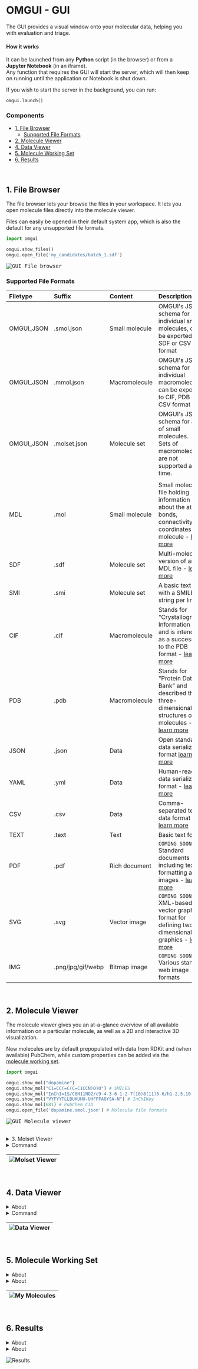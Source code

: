 # OMGUI - GUI<!-- omit in toc -->

The GUI provides a visual window onto your molecular data, helping you with evaluation and triage.

#### How it works<!-- omit in toc -->

It can be launched from any **Python** script (in the browser) or from a **Jupyter Notebook** (in an iframe).  
Any function that requires the GUI will start the server, which will then keep on running until the application or Notebook is shut down.

If you wish to start the server in the background, you can run:

```
omgui.launch()
```

### Components<!-- omit in toc -->

- [1. File Browser](#1-file-browser)
  - [Supported File Formats](#supported-file-formats)
- [2. Molecule Viewer](#2-molecule-viewer)
- [4. Data Viewer](#4-data-viewer)
- [5. Molecule Working Set](#5-molecule-working-set)
- [6. Results](#6-results)

<br>

## 1. File Browser

The file browser lets your browse the files in your workspace. It lets you open molecule files directly into the molecule viewer.

Files can easily be opened in their default system app, which is also the default for any unsupported file formats.

```python
import omgui

omgui.show_files()
omgui.open_file('my_candidates/batch_1.sdf')
```

<!-- ![File Browser](assets/gui-file-browser.png) -->

<kbd><img src="assets/gui-file-browser.png" alt="GUI File browser"></kbd>

### Supported File Formats

| Filetype   | Suffix            | Content        | Description                                                                                                                                                                          |
| :--------- | :---------------- | :------------- | :----------------------------------------------------------------------------------------------------------------------------------------------------------------------------------- |
| OMGUI_JSON | .smol.json        | Small molecule | OMGUI's JSON schema for individual small molecules, can be exported to SDF or CSV format                                                                                             |
| OMGUI_JSON | .mmol.json        | Macromolecule  | OMGUI's JSON schema for individual macromolecules, can be exported to CIF, PDB or CSV format                                                                                         |
| OMGUI_JSON | .molset.json      | Molecule set   | OMGUI's JSON schema for a set of small molecules.<br>Sets of macromolecules are not supported at this time.                                                                          |
|            |                   |                |                                                                                                                                                                                      |
| MDL        | .mol              | Small molecule | Small molecule file holding information about the atoms, bonds, connectivity and coordinates of a molecule - [learn more](https://en.wikipedia.org/wiki/Chemical_table_file#Molfile) |
| SDF        | .sdf              | Molecule set   | Multi-molecule version of an MDL file - [learn more](https://en.wikipedia.org/wiki/Chemical_table_file#SDF)                                                                          |
| SMI        | .smi              | Molecule set   | A basic text file with a SMILES string per line                                                                                                                                      |
| CIF        | .cif              | Macromolecule  | Stands for "Crystallographic Information File" and is intended as a successor to the PDB format - [learn more](https://en.wikipedia.org/wiki/Crystallographic_Information_File)      |
| PDB        | .pdb              | Macromolecule  | Stands for "Protein Data Bank" and described the three-dimensional structures of molecules - [learn more](<https://en.wikipedia.org/wiki/Protein_Data_Bank_(file_format)>)           |
| JSON       | .json             | Data           | Open standard data serialization format [learn more](https://en.wikipedia.org/wiki/JSON)                                                                                             |
| YAML       | .yml              | Data           | Human-readable data serialization format - [learn more](https://simple.wikipedia.org/wiki/YAML)                                                                                      |
| CSV        | .csv              | Data           | Comma-separated text data format - [learn more](https://en.wikipedia.org/wiki/Comma-separated_values)                                                                                |
| TEXT       | .text             | Text           | Basic text format                                                                                                                                                                    |
| PDF        | .pdf              | Rich document  | `COMING SOON` Standard documents including text formatting and images - [learn more](https://en.wikipedia.org/wiki/PDF)                                                              |
| SVG        | .svg              | Vector image   | `COMING SOON` XML-based vector graphics format for defining two-dimensional graphics - [learn more](https://en.wikipedia.org/wiki/SVG)                                               |
| IMG        | .png/jpg/gif/webp | Bitmap image   | `COMING SOON` Various standard web image formats                                                                                                                                     |

<br>

## 2. Molecule Viewer

The molecule viewer gives you an at-a-glance overview of all available information on a particular molecule, as well as a 2D and interactive 3D visualization.

New molecules are by default prepopulated with data from RDKit and (when available) PubChem, while custom properties can be added via the [molecule working set](#5-molecule-working-set).

```python
import omgui

omgui.show_mol("dopamine")
omgui.show_mol("C1=CC(=C(C=C1CCN)O)O") # SMILES
omgui.show_mol("InChI=1S/C8H11NO2/c9-4-3-6-1-2-7(10)8(11)5-6/h1-2,5,10-11H,3-4,9H2") # InChI
omgui.show_mol("VYFYYTLLBUKUHU-UHFFFAOYSA-N") # InChIKey
omgui.show_mol(681) # PubChem CID
omgui.open_file('dopamine.smol.json') # Molecule file formats
```

<kbd><img src="assets/gui-molecule-viewer.png" alt="GUI Molecule viewer"></kbd>

<br>

<!-- ## 3. Molset Viewer -->

<details>
<summary>3. Molset Viewer</summary>

<p>The molset viewer is replacing the widely used "mols2grid" package. It runs a lot faster and has improved usability.</p>

<p>In the future we'll also load this with more advanced functionality like filtering, subsetting, merging etc.</p>

<p><span style="color: #d00">Note: viewing molecule sets from a dataframe is not yet implemented.</span></p>

</details>

<details>
<summary>Command</summary>

`show molset|molecule set '<molset_or_sdf_or_smi_path>' | using dataframe <dataframe>`

Example: `show molset 'my_mols.molset.json'`

</details>

| ![Molset Viewer](readme/molset-viewer.png) |
| ------------------------------------------ |

<br>

## 4. Data Viewer

<details>
<summary>About</summary>

The data viewer lets you review, sort and triage data from a CSV file or a dataframe.

<span style="color: #d00">The data viewer is not yet ported into the new GUI. It still uses the deprecated Flask app architecture.</span>

</details>

<details>
<summary>Command</summary>

`display data '<filename.csv>'` + `result open`

Example: `display data 'demo/my-data.csv'` + `result open`

</details>

| ![Data Viewer](readme/data-viewer.png) |
| -------------------------------------- |

<br>

## 5. Molecule Working Set

<details>
<summary>About</summary>

Your working set of molecules(\*) is a molset that lives in memory and is meant as a bucket for gathering candidates from various processesses and sources, before storing them into a new file and processing them further.

\(\*) Currently the working set is called "mymols", but this name may change.

<span style="color: #d00">Note: loading and merging molecule sets is still using a different architecture which is not compatible with the GUI.</span>

</details>

<details>
<summary>About</summary>

`show mols`

</details>

| ![My Molecules](readme/my-mols.png) |
| ----------------------------------- |

<br>

## 6. Results

<details>
<summary>About</summary>

Whenever data is displayed in the CLI or a Notebook using `output_table()`, the data is stored in memory so it can be used for follow up commands like `result open`, `result edit`, `result copy` etc.

The result dataset stored in memory can also be viewed and manipulated in the GUI, either through the molecule viewer or the data viewer (yet to be implemented).

</details>

<details>
<summary>About</summary>

`display data '<molecule_data.csv>'` + `result open`

Example: `display data 'demo/my-mols.csv'` + `result open`

</details>

![Results](readme/results.png)
